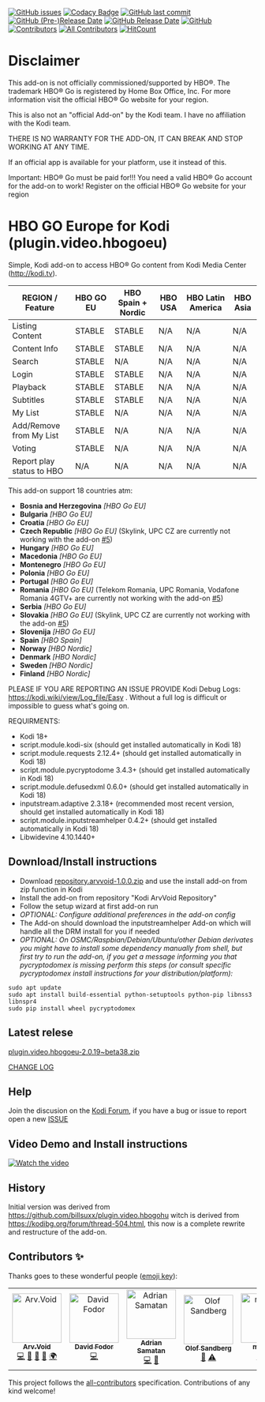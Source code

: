 [![GitHub issues](https://img.shields.io/github/issues/arvvoid/plugin.video.hbogoeu?style=flat)](https://github.com/arvvoid/plugin.video.hbogoeu/issues) [![Codacy Badge](https://api.codacy.com/project/badge/Grade/9168cc04d56d480ea3987db569d89f44)](https://www.codacy.com/manual/arvvoid/plugin.video.hbogoeu?utm_source=github.com&amp;utm_medium=referral&amp;utm_content=arvvoid/plugin.video.hbogoeu&amp;utm_campaign=Badge_Grade) [![GitHub last commit](https://img.shields.io/github/last-commit/arvvoid/plugin.video.hbogoeu?style=flat)](https://github.com/arvvoid/plugin.video.hbogoeu/commits/master) [![GitHub (Pre-)Release Date](https://img.shields.io/github/release-date-pre/arvvoid/plugin.video.hbogoeu?label=last%20pre-release&style=flat)](#pre-rel) [![GitHub Release Date](https://img.shields.io/github/release-date/arvvoid/plugin.video.hbogoeu?style=flat)](#release) [![GitHub](https://img.shields.io/github/license/arvvoid/plugin.video.hbogoeu?style=flat)](https://opensource.org/licenses/gpl-2.0.php) [![Contributors](https://img.shields.io/github/contributors/arvvoid/plugin.video.hbogoeu.svg)](https://github.com/arvvoid/plugin.video.hbogoeu/graphs/contributors) [![All Contributors](https://img.shields.io/badge/all_contributors-7-orange.svg?style=flat-square)](#contributors) [![HitCount](http://hits.dwyl.io/arvvoid/pluginvideohbogoeu.svg)](http://hits.dwyl.io/arvvoid/pluginvideohbogoeu)


# Disclaimer

This add-on is not officially commissioned/supported by HBO®. The trademark HBO® Go is registered by Home Box Office, Inc.
For more information visit the official HBO® Go website for your region.

This is also not an "official Add-on" by the Kodi team. I have no affiliation with the Kodi team.

THERE IS NO WARRANTY FOR THE ADD-ON, IT CAN BREAK AND STOP WORKING AT ANY TIME.

If an official app is available for your platform, use it instead of this.

Important: HBO® Go must be paid for!!! You need a valid HBO® Go account for the add-on to work!
Register on the official HBO® Go website for your region

# HBO GO Europe for Kodi (plugin.video.hbogoeu)

Simple, Kodi add-on to access HBO® Go content from Kodi Media Center (http://kodi.tv).

| REGION / Feature           | HBO GO EU | HBO Spain + Nordic | HBO USA | HBO Latin America | HBO Asia |
|----------------------------|-----------|--------------------|---------|-------------------|----------|
| Listing Content            | STABLE    | STABLE             | N/A     | N/A               | N/A      |
| Content Info               | STABLE    | STABLE             | N/A     | N/A               | N/A      |
| Search                     | STABLE    | N/A                | N/A     | N/A               | N/A      |
| Login                      | STABLE    | STABLE             | N/A     | N/A               | N/A      |
| Playback                   | STABLE    | STABLE             | N/A     | N/A               | N/A      |
| Subtitles                  | STABLE    | STABLE             | N/A     | N/A               | N/A      |
| My List                    | STABLE    | N/A                | N/A     | N/A               | N/A      |
| Add/Remove from My List    | STABLE    | N/A                | N/A     | N/A               | N/A      |
| Voting                     | STABLE    | N/A                | N/A     | N/A               | N/A      |
| Report play  status to HBO | N/A       | N/A                | N/A     | N/A               | N/A      |


This add-on support 18 countries atm: 
*  __Bosnia and Herzegovina__ *[HBO Go EU]* 
*  __Bulgaria__ *[HBO Go EU]* 
*  __Croatia__ *[HBO Go EU]* 
*  __Czech Republic__ *[HBO Go EU]*  (Skylink, UPC CZ are currently not working with the add-on [#5](https://github.com/arvvoid/plugin.video.hbogoeu/issues/5))
*  __Hungary__ *[HBO Go EU]* 
*  __Macedonia__ *[HBO Go EU]* 
*  __Montenegro__ *[HBO Go EU]* 
*  __Polonia__ *[HBO Go EU]* 
*  __Portugal__ *[HBO Go EU]* 
*  __Romania__ *[HBO Go EU]*  (Telekom Romania, UPC Romania, Vodafone Romania 4GTV+ are currently not working with the add-on [#5](https://github.com/arvvoid/plugin.video.hbogoeu/issues/5))
*  __Serbia__ *[HBO Go EU]* 
*  __Slovakia__ *[HBO Go EU]*  (Skylink, UPC CZ are currently not working with the add-on [#5](https://github.com/arvvoid/plugin.video.hbogoeu/issues/5))
*  __Slovenija__ *[HBO Go EU]* 
*  __Spain__ *[HBO Spain]* 
*  __Norway__ *[HBO Nordic]* 
*  __Denmark__ *[HBO Nordic]* 
*  __Sweden__ *[HBO Nordic]* 
*  __Finland__ *[HBO Nordic]*

PLEASE IF YOU ARE REPORTING AN ISSUE PROVIDE Kodi Debug Logs: https://kodi.wiki/view/Log_file/Easy . Without a full log is difficult or impossible to guess what's going on.

REQUIRMENTS:
*  Kodi 18+
*  script.module.kodi-six (should get installed automatically in Kodi 18)
*  script.module.requests 2.12.4+ (should get installed automatically in Kodi 18)
*  script.module.pycryptodome 3.4.3+ (should get installed automatically in Kodi 18)
*  script.module.defusedxml 0.6.0+ (should get installed automatically in Kodi 18)
*  inputstream.adaptive 2.3.18+ (recommended most recent version, should get installed automatically in Kodi 18)
*  script.module.inputstreamhelper 0.4.2+ (should get installed automatically in Kodi 18)
*  Libwidevine 4.10.1440+

## Download/Install instructions

* Download [repository.arvvoid-1.0.0.zip](https://raw.github.com/arvvoid/repository.arvvoid/master/repository.arvvoid/repository.arvvoid-1.0.0.zip) and use the install add-on from zip function in Kodi
* Install the add-on from repository "Kodi ArvVoid Repository"
* Follow the setup wizard at first add-on run
* *OPTIONAL: Configure additional preferences in the add-on config*
* The Add-on should download the inputstreamhelper Add-on which will handle all the DRM install for you if needed
* *OPTIONAL: On OSMC/Raspbian/Debian/Ubuntu/other Debian derivates you might have to install some dependency manually from shell, but first try to run the add-on, if you get a message informing you that pycryptodomex is missing perform this steps (or consult specific pycryptodomex install instructions for your distribution/platform):*
```
sudo apt update
sudo apt install build-essential python-setuptools python-pip libnss3 libnspr4
sudo pip install wheel pycryptodomex
```

## Latest relese

[plugin.video.hbogoeu-2.0.19~beta38.zip](https://github.com/arvvoid/repository.arvvoid/raw/master/plugin.video.hbogoeu/plugin.video.hbogoeu-2.0.19~beta38.zip)

[CHANGE LOG](https://github.com/arvvoid/plugin.video.hbogoeu/blob/master/changelog.md)

## Help

Join the discusion on the [Kodi Forum](https://forum.kodi.tv/showthread.php?tid=339798), if you have a bug or issue to report open a new [ISSUE](https://github.com/arvvoid/plugin.video.hbogoeu/issues)

## Video Demo and Install instructions

[![Watch the video](https://img.youtube.com/vi/m326rV0vH8Q/hqdefault.jpg)](https://youtu.be/m326rV0vH8Q)

## History

Initial version was derived from https://github.com/billsuxx/plugin.video.hbogohu witch is derived from https://kodibg.org/forum/thread-504.html, this now is a complete rewrite and restructure of the add-on.

## Contributors ✨

Thanks goes to these wonderful people ([emoji key](https://allcontributors.org/docs/en/emoji-key)):

<!-- ALL-CONTRIBUTORS-LIST:START - Do not remove or modify this section -->
<!-- prettier-ignore -->
<table>
  <tr>
    <td align="center"><a href="https://github.com/arvvoid"><img src="https://avatars2.githubusercontent.com/u/46710439?v=4" width="100px;" alt="Arv.Void"/><br /><sub><b>Arv.Void</b></sub></a><br /><a href="https://github.com/arvvoid/plugin.video.hbogoeu/commits?author=arvvoid" title="Code">💻</a> <a href="https://github.com/arvvoid/plugin.video.hbogoeu/commits?author=arvvoid" title="Documentation">📖</a> <a href="#ideas-arvvoid" title="Ideas, Planning, & Feedback">🤔</a> <a href="#maintenance-arvvoid" title="Maintenance">🚧</a> <a href="#translation-arvvoid" title="Translation">🌍</a></td>
    <td align="center"><a href="https://github.com/billsuxx"><img src="https://avatars3.githubusercontent.com/u/4318995?v=4" width="100px;" alt="David Fodor"/><br /><sub><b>David Fodor</b></sub></a><br /><a href="https://github.com/arvvoid/plugin.video.hbogoeu/commits?author=billsuxx" title="Code">💻</a></td>
    <td align="center"><a href="https://github.com/Sakerdot"><img src="https://avatars3.githubusercontent.com/u/9504138?v=4" width="100px;" alt="Adrian Samatan"/><br /><sub><b>Adrian Samatan</b></sub></a><br /><a href="https://github.com/arvvoid/plugin.video.hbogoeu/commits?author=Sakerdot" title="Code">💻</a> <a href="#ideas-Sakerdot" title="Ideas, Planning, & Feedback">🤔</a></td>
    <td align="center"><a href="https://github.com/PolliSoft"><img src="https://avatars0.githubusercontent.com/u/563252?v=4" width="100px;" alt="Olof Sandberg"/><br /><sub><b>Olof Sandberg</b></sub></a><br /><a href="https://github.com/arvvoid/plugin.video.hbogoeu/issues?q=author%3APolliSoft" title="Bug reports">🐛</a> <a href="https://github.com/arvvoid/plugin.video.hbogoeu/commits?author=PolliSoft" title="Tests">⚠️</a></td>
    <td align="center"><a href="https://github.com/macardi"><img src="https://avatars0.githubusercontent.com/u/71271?v=4" width="100px;" alt="macardi"/><br /><sub><b>macardi</b></sub></a><br /><a href="#translation-macardi" title="Translation">🌍</a> <a href="https://github.com/arvvoid/plugin.video.hbogoeu/commits?author=macardi" title="Tests">⚠️</a></td>
    <td align="center"><a href="https://github.com/jhdgghost"><img src="https://avatars2.githubusercontent.com/u/25726039?v=4" width="100px;" alt="jhdgghost"/><br /><sub><b>jhdgghost</b></sub></a><br /><a href="#translation-jhdgghost" title="Translation">🌍</a> <a href="https://github.com/arvvoid/plugin.video.hbogoeu/commits?author=jhdgghost" title="Tests">⚠️</a></td>
    <td align="center"><a href="https://github.com/jumakki"><img src="https://avatars3.githubusercontent.com/u/32912134?v=4" width="100px;" alt="jumakki"/><br /><sub><b>jumakki</b></sub></a><br /><a href="#translation-jumakki" title="Translation">🌍</a> <a href="https://github.com/arvvoid/plugin.video.hbogoeu/commits?author=jumakki" title="Tests">⚠️</a> <a href="https://github.com/arvvoid/plugin.video.hbogoeu/issues?q=author%3Ajumakki" title="Bug reports">🐛</a> <a href="#ideas-jumakki" title="Ideas, Planning, & Feedback">🤔</a></td>
  </tr>
</table>

<!-- ALL-CONTRIBUTORS-LIST:END -->

This project follows the [all-contributors](https://github.com/all-contributors/all-contributors) specification. Contributions of any kind welcome!
